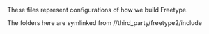 These files represent configurations of how we build Freetype.

The folders here are symlinked from //third_party/freetype2/include
